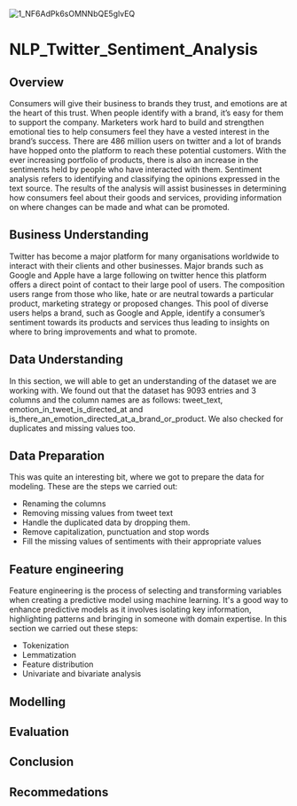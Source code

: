 ![1_NF6AdPk6sOMNNbQE5glvEQ](https://user-images.githubusercontent.com/73627734/204699969-605d68f2-4193-41b4-89cb-6a2b00a43fd3.png)
# NLP_Twitter_Sentiment_Analysis
## Overview       
Consumers will give their business to brands they trust, and emotions are at the heart of this trust. When people identify with a brand, it’s easy for them to support the company. Marketers work hard to build and strengthen emotional ties to help consumers feel they have a vested interest in the brand’s success.
There are 486 million users on twitter and a lot of brands have hopped onto the platform to reach these potential customers. With the ever increasing portfolio of products, there is also an increase in the sentiments held by people who have interacted with them. Sentiment analysis refers to identifying and classifying the opinions expressed in the text source. The results of the analysis will assist businesses in determining how consumers feel about their goods and services, providing information on where changes can be made and what can be promoted.
## Business Understanding
Twitter has become a major platform for many organisations worldwide to interact with their clients and other businesses. Major brands such as Google and Apple have a large following on twitter hence this platform offers a direct point of contact to their large pool of users. The composition users range from those who like, hate or are neutral towards a particular product, marketing strategy or proposed changes.
This pool of diverse users helps a brand, such as Google and Apple, identify a consumer’s sentiment towards its products and services thus leading to insights on where to bring improvements and what to promote.
## Data Understanding
In this section, we will able to get an understanding of the dataset we are working with. 
We found out that the dataset has 9093 entries and 3 columns and the column names are as follows: tweet_text, emotion_in_tweet_is_directed_at and is_there_an_emotion_directed_at_a_brand_or_product.
We also checked for duplicates and missing values too.
## Data Preparation
This was quite an interesting bit, where we got to prepare the data for modeling. These are the steps we carried out: 
-	Renaming the columns
-	Removing missing values from tweet text
-	Handle the duplicated data by dropping them.
-	Remove capitalization, punctuation and stop words
-	Fill the missing values of sentiments with their appropriate values
## Feature engineering
Feature engineering is the process of selecting and transforming variables when creating a predictive model using machine learning. It's a good way to enhance predictive models as it involves isolating key information, highlighting patterns and bringing in someone with domain expertise.
In this section we carried out these steps:
-	Tokenization
-	Lemmatization
-	Feature distribution 
-	Univariate and bivariate analysis
## Modelling
## Evaluation
## Conclusion
## Recommedations
